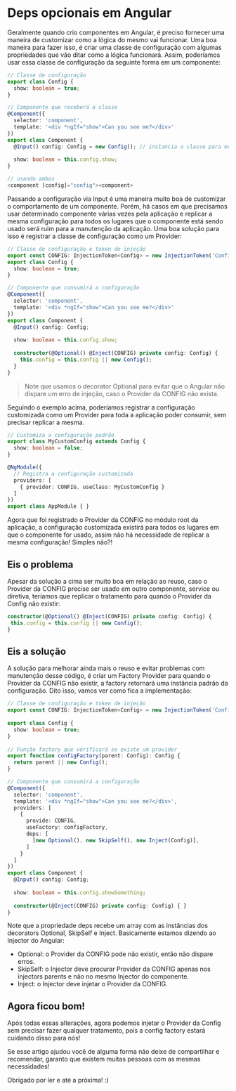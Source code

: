 # Deps opcionais em Angular

Geralmente quando crio componentes em Angular, é preciso fornecer uma maneira de customizar como a lógica do mesmo vai funcionar. Uma boa maneira para fazer isso, é criar uma classe de configuração com algumas propriedades que vão ditar como a lógica funcionará. Assim, poderíamos usar essa classe de configuração da seguinte forma em um componente:


```ts
// Classe de configuração
export class Config {
  show: boolean = true;
}

// Componente que receberá a classe
@Component({ 
  selector: 'component',
  template: '<div *ngIf="show">Can you see me?</div>'
})
export class Component {  
  @Input() config: Config = new Config(); // instancia a classe para evitar erros
  
  show: boolean = this.config.show;
}

// usando ambos
<component [config]="config"><component>
```

Passando a configuração via Input é uma maneira muito boa de customizar o comportamento de um componente. Porém, há casos em que precisamos usar determinado componente várias vezes pela aplicação e replicar a mesma configuração para todos os lugares que o componente está sendo usado será ruim para a manutenção da aplicação. Uma boa solução para isso é registrar a classe de configuração como um Provider:

```ts
// Classe de configuração e token de injeção
export const CONFIG: InjectionToken<Config> = new InjectionToken('Config')
export class Config {
  show: boolean = true;
}

// Componente que consumirá a configuração  
@Component({ 
  selector: 'component',
  template: '<div *ngIf="show">Can you see me?</div>'
})
export class Component {  
  @Input() config: Config;
  
  show: boolean = this.config.show;
  
  constructor(@Optional() @Inject(CONFIG) private config: Config) { 
    this.config = this.config || new Config();
  }
}
```

> Note que usamos o decorator Optional para evitar que o Angular não dispare um erro de injeção, caso o Provider da CONFIG não exista. 

Seguindo o exemplo acima, poderíamos registrar a configuração customizada como um Provider para toda a aplicação poder consumir, sem precisar replicar a mesma.

```ts
// Customiza a configuração padrão
export class MyCustomConfig extends Config {
  show: boolean = false;
}

@NgModule({
  // Registra a configuração customizada   
  providers: [
    { provider: CONFIG, useClass: MyCustomConfig }
  ]
})
export class AppModule { }
```

Agora que foi registrado o Provider da CONFIG no módulo root da aplicação, a configuração customizada existirá para todos os lugares em que o componente for usado, assim não há necessidade de replicar a mesma configuração! Simples não?!

## Eis o problema

Apesar da solução a cima ser muito boa em relação ao reuso, caso o Provider da CONFIG precise ser usado em outro componente, service ou diretiva, teríamos que replicar o tratamento para quando o Provider da Config não existir:

```ts
constructor(@Optional() @Inject(CONFIG) private config: Config) { 
 this.config = this.config || new Config();
}
```

## Eis a solução

A solução para melhorar ainda mais o reuso e evitar problemas com manutenção desse código, é criar um Factory Provider para quando o Provider da CONFIG não existir, a factory retornará uma instância padrão da configuração. Dito isso, vamos ver como fica a implementação:

```ts
// Classe de configuração e token de injeção
export const CONFIG: InjectionToken<Config> = new InjectionToken('Config');
  
export class Config {
  show: boolean = true;
}
 
// Função factory que verificará se existe um provider 
export function configFactory(parent: Config): Config {
  return parent || new Config();
}

// Componente que consumirá a configuração  
@Component({ 
  selector: 'component',
  template: '<div *ngIf="show">Can you see me?</div>',
  providers: [
    {
      provide: CONFIG,
      useFactory: configFactory,
      deps: [
        [new Optional(), new SkipSelf(), new Inject(Config)],
      ]
    }
  ]
})
export class Component {  
  @Input() config: Config;
  
  show: boolean = this.config.showSomething;
  
  constructor(@Inject(CONFIG) private config: Config) { }
}
```

Note que a propriedade deps recebe um array com as instâncias dos decorators Optional, SkipSelf e Inject. Basicamente estamos dizendo ao Injector do Angular:

- Optional: o Provider da CONFIG pode não existir, então não dispare erros.
- SkipSelf: o Injector deve procurar Provider da CONFIG apenas nos injectors parents e não no mesmo Injector do componente.
- Inject: o Injector deve injetar o Provider da CONFIG.

## Agora ficou bom!

Após todas essas alterações, agora podemos injetar o Provider da Config sem precisar fazer qualquer tratamento, pois a config factory estará cuidando disso para nós!

Se esse artigo ajudou você de alguma forma não deixe de compartilhar e recomendar, garanto que existem muitas pessoas com as mesmas necessidades!

Obrigado por ler e até a próxima! :)


